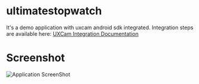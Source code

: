 ultimatestopwatch
=================

It's a demo application with uxcam android sdk integrated. 
Integration steps are available here: [UXCam Integration Documentation](http://uxcam.com/docs)

Screenshot
==========
![Application ScreenShot](https://raw.github.com/uxcam-android/ultimatestopwatch/master/screenshot_1.png)
